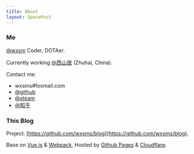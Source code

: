 ```yaml
---
title: About
layout: SpacePost
---
```


### Me

[@wxsm](https://github.com/wxsms) Coder, DOTAer.

Currently working [@西山居](https://www.xishanju.com/) (Zhuhai, China).

Contact me:

* wxsms#foxmail.com
* [@github](https://github.com/wxsms)
* [@steam](http://steamcommunity.com/id/wxsm/)
* [@知乎](https://www.zhihu.com/people/wxsm)

### This Blog

Project: [https://github.com/wxsms/blog](https://github.com/wxsms/blog).

Base on [Vue.js](https://vuejs.org/) & [Webpack](https://webpack.github.io/), Hosted by [Github Pages](https://pages.github.com/) & [Cloudflare](https://www.cloudflare.com/).

